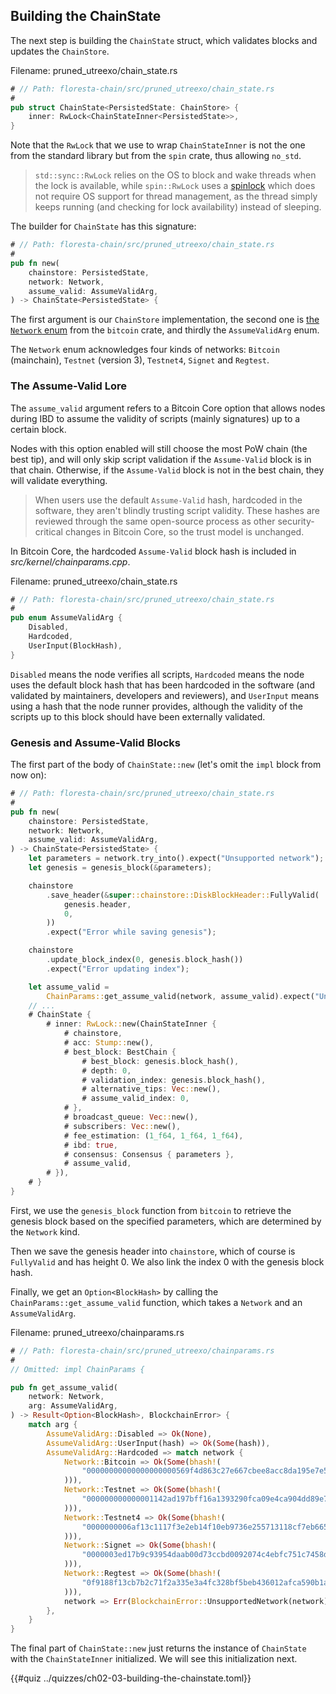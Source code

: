 ## Building the ChainState

The next step is building the `ChainState` struct, which validates blocks and updates the `ChainStore`.

Filename: pruned_utreexo/chain_state.rs

```rust
# // Path: floresta-chain/src/pruned_utreexo/chain_state.rs
#
pub struct ChainState<PersistedState: ChainStore> {
    inner: RwLock<ChainStateInner<PersistedState>>,
}
```

Note that the `RwLock` that we use to wrap `ChainStateInner` is not the one from the standard library but from the `spin` crate, thus allowing `no_std`.

> `std::sync::RwLock` relies on the OS to block and wake threads when the lock is available, while `spin::RwLock` uses a [spinlock](https://en.wikipedia.org/wiki/Spinlock) which does not require OS support for thread management, as the thread simply keeps running (and checking for lock availability) instead of sleeping.

The builder for `ChainState` has this signature:

```rust
# // Path: floresta-chain/src/pruned_utreexo/chain_state.rs
#
pub fn new(
    chainstore: PersistedState,
    network: Network,
    assume_valid: AssumeValidArg,
) -> ChainState<PersistedState> {
```

The first argument is our `ChainStore` implementation, the second one is [the `Network` enum](https://docs.rs/bitcoin/latest/bitcoin/enum.Network.html) from the `bitcoin` crate, and thirdly the `AssumeValidArg` enum.

The `Network` enum acknowledges four kinds of networks: `Bitcoin` (mainchain), `Testnet` (version 3), `Testnet4`, `Signet` and `Regtest`.

### The Assume-Valid Lore

The `assume_valid` argument refers to a Bitcoin Core option that allows nodes during IBD to assume the validity of scripts (mainly signatures) up to a certain block.

Nodes with this option enabled will still choose the most PoW chain (the best tip), and will only skip script validation if the `Assume-Valid` block is in that chain. Otherwise, if the `Assume-Valid` block is not in the best chain, they will validate everything.

> When users use the default `Assume-Valid` hash, hardcoded in the software, they aren't blindly trusting script validity. These hashes are reviewed through the same open-source process as other security-critical changes in Bitcoin Core, so the trust model is unchanged.

In Bitcoin Core, the hardcoded `Assume-Valid` block hash is included in _src/kernel/chainparams.cpp_.

Filename: pruned_utreexo/chain_state.rs

```rust
# // Path: floresta-chain/src/pruned_utreexo/chain_state.rs
#
pub enum AssumeValidArg {
    Disabled,
    Hardcoded,
    UserInput(BlockHash),
}
```

`Disabled` means the node verifies all scripts, `Hardcoded` means the node uses the default block hash that has been hardcoded in the software (and validated by maintainers, developers and reviewers), and `UserInput` means using a hash that the node runner provides, although the validity of the scripts up to this block should have been externally validated.

### Genesis and Assume-Valid Blocks

The first part of the body of `ChainState::new` (let's omit the `impl` block from now on):

```rust
# // Path: floresta-chain/src/pruned_utreexo/chain_state.rs
#
pub fn new(
    chainstore: PersistedState,
    network: Network,
    assume_valid: AssumeValidArg,
) -> ChainState<PersistedState> {
    let parameters = network.try_into().expect("Unsupported network");
    let genesis = genesis_block(&parameters);

    chainstore
        .save_header(&super::chainstore::DiskBlockHeader::FullyValid(
            genesis.header,
            0,
        ))
        .expect("Error while saving genesis");

    chainstore
        .update_block_index(0, genesis.block_hash())
        .expect("Error updating index");

    let assume_valid =
        ChainParams::get_assume_valid(network, assume_valid).expect("Unsupported network");
    // ...
    # ChainState {
        # inner: RwLock::new(ChainStateInner {
            # chainstore,
            # acc: Stump::new(),
            # best_block: BestChain {
                # best_block: genesis.block_hash(),
                # depth: 0,
                # validation_index: genesis.block_hash(),
                # alternative_tips: Vec::new(),
                # assume_valid_index: 0,
            # },
            # broadcast_queue: Vec::new(),
            # subscribers: Vec::new(),
            # fee_estimation: (1_f64, 1_f64, 1_f64),
            # ibd: true,
            # consensus: Consensus { parameters },
            # assume_valid,
        # }),
    # }
}
```

First, we use the `genesis_block` function from `bitcoin` to retrieve the genesis block based on the specified parameters, which are determined by the `Network` kind.

Then we save the genesis header into `chainstore`, which of course is `FullyValid` and has height 0. We also link the index 0 with the genesis block hash.

Finally, we get an `Option<BlockHash>` by calling the `ChainParams::get_assume_valid` function, which takes a `Network` and an `AssumeValidArg`.

Filename: pruned_utreexo/chainparams.rs

```rust
# // Path: floresta-chain/src/pruned_utreexo/chainparams.rs
#
// Omitted: impl ChainParams {

pub fn get_assume_valid(
    network: Network,
    arg: AssumeValidArg,
) -> Result<Option<BlockHash>, BlockchainError> {
    match arg {
        AssumeValidArg::Disabled => Ok(None),
        AssumeValidArg::UserInput(hash) => Ok(Some(hash)),
        AssumeValidArg::Hardcoded => match network {
            Network::Bitcoin => Ok(Some(bhash!(
                "00000000000000000000569f4d863c27e667cbee8acc8da195e7e5551658e6e9"
            ))),
            Network::Testnet => Ok(Some(bhash!(
                "000000000000001142ad197bff16a1393290fca09e4ca904dd89e7ae98a90fcd"
            ))),
            Network::Testnet4 => Ok(Some(bhash!(
                "0000000006af13c1117f3e2eb14f10eb9736e255713118cf7eb6659b1448efc1"
            ))),
            Network::Signet => Ok(Some(bhash!(
                "0000003ed17b9c93954daab00d73ccbd0092074c4ebfc751c7458d58b827dfea"
            ))),
            Network::Regtest => Ok(Some(bhash!(
                "0f9188f13cb7b2c71f2a335e3a4fc328bf5beb436012afca590b1a11466e2206"
            ))),
            network => Err(BlockchainError::UnsupportedNetwork(network)),
        },
    }
}
```

The final part of `ChainState::new` just returns the instance of `ChainState` with the `ChainStateInner` initialized. We will see this initialization next.

{{#quiz ../quizzes/ch02-03-building-the-chainstate.toml}}
